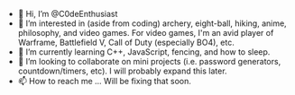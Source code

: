 - 👋 Hi, I’m @C0deEnthusiast
- 👀 I’m interested in (aside from coding) archery, eight-ball, hiking, anime, philosophy, and video games. For video games, I'm an avid player of Warframe,
Battlefield V, Call of Duty (especially BO4), etc.
- 🌱 I’m currently learning C++, JavaScript, fencing, and how to sleep.
- 💞️ I’m looking to collaborate on mini projects (i.e. password generators, countdown/timers, etc). I will probably expand this later.
- 📫 How to reach me ... Will be fixing that soon.

<!---
C0deEnthusiast/C0deEnthusiast is a ✨ special ✨ repository because its `README.md` (this file) appears on your GitHub profile.
You can click the Preview link to take a look at your changes.
--->
